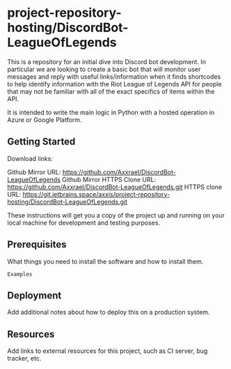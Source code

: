 # project-repository-hosting/DiscordBot-LeagueOfLegends

This is a repository for an initial dive into Discord bot development. In particular we are looking to create a basic bot that will monitor user messages and reply with useful links/information when it finds shortcodes to help identify information with the Riot League of Legends API for people that may not be familiar with all of the exact specifics of items within the API.



It is intended to write the main logic in Python with a hosted operation in Azure or Google Platform.

## Getting Started

Download links:

Github Mirror URL: https://github.com/Axxrael/DiscordBot-LeagueOfLegends
Github Mirror HTTPS Clone URL: https://github.com/Axxrael/DiscordBot-LeagueOfLegends.git
HTTPS clone URL: https://git.jetbrains.space/axxis/project-repository-hosting/DiscordBot-LeagueOfLegends.git

These instructions will get you a copy of the project up and running on your local machine for development and testing purposes.

## Prerequisites

What things you need to install the software and how to install them.

```
Examples
```

## Deployment

Add additional notes about how to deploy this on a production system.

## Resources

Add links to external resources for this project, such as CI server, bug tracker, etc.
